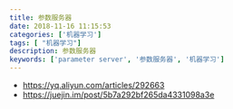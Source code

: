 ```yaml
---
title: 参数服务器
date: 2018-11-16 11:15:53
categories: ['机器学习']
tags: [ "机器学习"]
description: 参数服务器
keywords: ['parameter server', '参数服务器', '机器学习']
---
```






+ https://yq.aliyun.com/articles/292663
+ https://juejin.im/post/5b7a292bf265da4331098a3e
